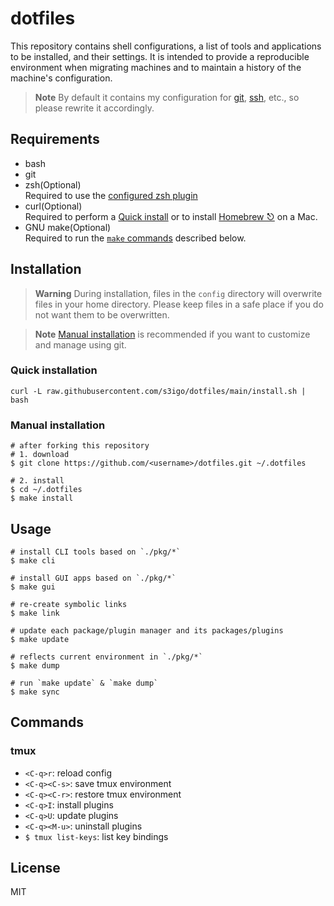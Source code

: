 # dotfiles

This repository contains shell configurations, a list of tools and applications to be installed, and their settings. It is intended to provide a reproducible environment when migrating machines and to maintain a history of the machine's configuration.

> **Note**
> By default it contains my configuration for [git](config/mac/HOME/.config/git/config.op), [ssh](config/mac/HOME/.ssh/config), etc., so please rewrite it accordingly.

## Requirements

- bash
- git
- zsh(Optional)  
Required to use the [configured zsh plugin](config/common/HOME/.config/sheldon/plugins.toml)
- curl(Optional)  
Required to perform a [Quick install](#quick-installation) or to install [Homebrew ⎋](https://brew.sh/) on a Mac.
- GNU make(Optional)  
Required to run the [`make` commands](#usage) described below.

## Installation

> **Warning**
> During installation, files in the `config` directory will overwrite files in your home directory. Please keep files in a safe place if you do not want them to be overwritten.

> **Note**
> [Manual installation](#manual-installation) is recommended if you want to customize and manage using git.

### Quick installation

```shell
curl -L raw.githubusercontent.com/s3igo/dotfiles/main/install.sh | bash
```

### Manual installation

```shell
# after forking this repository
# 1. download
$ git clone https://github.com/<username>/dotfiles.git ~/.dotfiles

# 2. install
$ cd ~/.dotfiles
$ make install
```

## Usage

```shell
# install CLI tools based on `./pkg/*`
$ make cli

# install GUI apps based on `./pkg/*`
$ make gui

# re-create symbolic links
$ make link

# update each package/plugin manager and its packages/plugins
$ make update

# reflects current environment in `./pkg/*`
$ make dump

# run `make update` & `make dump`
$ make sync
```

## Commands

### tmux

- `<C-q>r`: reload config
- `<C-q><C-s>`: save tmux environment
- `<C-q><C-r>`: restore tmux environment
- `<C-q>I`: install plugins
- `<C-q>U`: update plugins
- `<C-q><M-u>`: uninstall plugins
- `$ tmux list-keys`: list key bindings


## License

MIT
